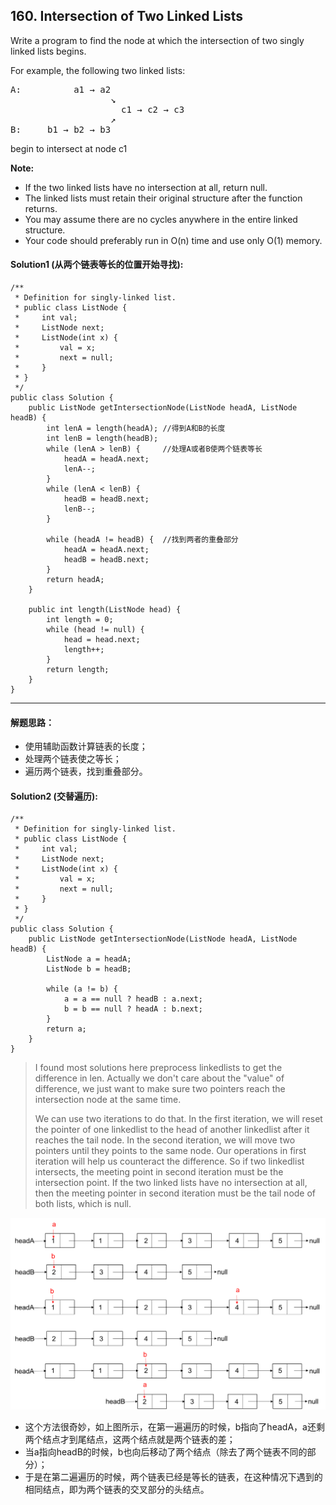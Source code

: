 ## 160. Intersection of Two Linked Lists
Write a program to find the node at which the intersection of two singly linked lists begins.

For example, the following two linked lists:

<pre>A:          a1 → a2
                   ↘
                     c1 → c2 → c3
                   ↗            
B:     b1 → b2 → b3</pre>

begin to intersect at node c1

<strong>Note:</strong></br>

* If the two linked lists have no intersection at all, return null.
* The linked lists must retain their original structure after the function returns.
* You may assume there are no cycles anywhere in the entire linked structure.
* Your code should preferably run in O(n) time and use only O(1) memory.

#### Solution1 (从两个链表等长的位置开始寻找):
<pre><code>/**
 * Definition for singly-linked list.
 * public class ListNode {
 *     int val;
 *     ListNode next;
 *     ListNode(int x) {
 *         val = x;
 *         next = null;
 *     }
 * }
 */
public class Solution {
    public ListNode getIntersectionNode(ListNode headA, ListNode headB) {
        int lenA = length(headA); //得到A和B的长度
        int lenB = length(headB);
        while (lenA > lenB) {     //处理A或者B使两个链表等长
            headA = headA.next;
            lenA--;
        }
        while (lenA < lenB) {
            headB = headB.next;
            lenB--;
        }
        
        while (headA != headB) {  //找到两者的重叠部分
            headA = headA.next;
            headB = headB.next;
        }
        return headA;
    }
    
    public int length(ListNode head) {
        int length = 0;
        while (head != null) {
            head = head.next;
            length++;
        }
        return length;
    }
}
</code></pre>

***
#### 解题思路：
* 使用辅助函数计算链表的长度；
* 处理两个链表使之等长；
* 遍历两个链表，找到重叠部分。

#### Solution2 (交替遍历):
<pre><code>/**
 * Definition for singly-linked list.
 * public class ListNode {
 *     int val;
 *     ListNode next;
 *     ListNode(int x) {
 *         val = x;
 *         next = null;
 *     }
 * }
 */
public class Solution {
    public ListNode getIntersectionNode(ListNode headA, ListNode headB) {
        ListNode a = headA;
        ListNode b = headB;
        
        while (a != b) {
            a = a == null ? headB : a.next;
            b = b == null ? headA : b.next;
        }
        return a;
    }
}
</code></pre>

>I found most solutions here preprocess linkedlists to get the difference in len.
Actually we don't care about the "value" of difference, we just want to make sure two pointers reach the intersection node at the same time.
>
>We can use two iterations to do that. In the first iteration, we will reset the pointer of one linkedlist to the head of another linkedlist after it reaches the tail node. In the second iteration, we will move two pointers until they points to the same node. Our operations in first iteration will help us counteract the difference. So if two linkedlist intersects, the meeting point in second iteration must be the intersection point. If the two linked lists have no intersection at all, then the meeting pointer in second iteration must be the tail node of both lists, which is null.


![](tupian/intersection.png)

* 这个方法很奇妙，如上图所示，在第一遍遍历的时候，b指向了headA，a还剩两个结点才到尾结点，这两个结点就是两个链表的差；
* 当a指向headB的时候，b也向后移动了两个结点（除去了两个链表不同的部分）；
* 于是在第二遍遍历的时候，两个链表已经是等长的链表，在这种情况下遇到的相同结点，即为两个链表的交叉部分的头结点。

